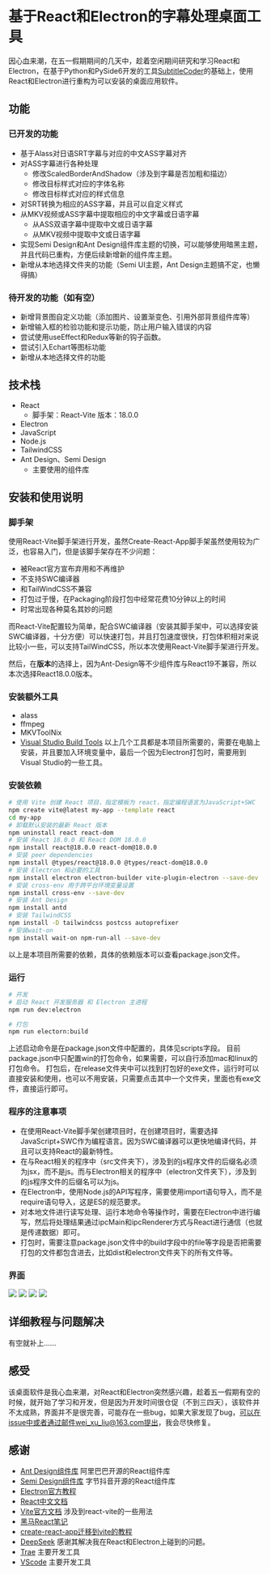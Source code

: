 # 基于React和Electron的字幕处理桌面工具
因心血来潮，在五一假期期间的几天中，趁着空闲期间研究和学习React和Electron，在基于Python和PySide6开发的工具[SubtitleCoder](https://github.com/liuweixu/SubtitleCoder)的基础上，使用React和Electron进行重构为可以安装的桌面应用软件。

## 功能
### 已开发的功能
- 基于Alass对日语SRT字幕与对应的中文ASS字幕对齐
- 对ASS字幕进行各种处理
  - 修改ScaledBorderAndShadow（涉及到字幕是否加粗和描边）
  - 修改目标样式对应的字体名称
  - 修改目标样式对应的样式信息
- 对SRT转换为相应的ASS字幕，并且可以自定义样式
- 从MKV视频或ASS字幕中提取相应的中文字幕或日语字幕
  - 从ASS双语字幕中提取中文或日语字幕
  - 从MKV视频中提取中文或日语字幕
- 实现Semi Design和Ant Design组件库主题的切换，可以能够使用暗黑主题，并且代码已重构，方便后续新增新的组件库主题。
- 新增从本地选择文件夹的功能（Semi UI主题，Ant Design主题搞不定，也懒得搞）
  
### 待开发的功能（如有空）
- 新增背景图自定义功能（添加图片、设置渐变色、引用外部背景组件库等）
- 新增输入框的检验功能和提示功能，防止用户输入错误的内容
- 尝试使用useEffect和Redux等新的钩子函数。
- 尝试引入Echart等图标功能
- 新增从本地选择文件的功能
  

## 技术栈
- React
  - 脚手架：React-Vite 版本：18.0.0
- Electron
- JavaScript
- Node.js
- TailwindCSS
- Ant Design、Semi Design
  - 主要使用的组件库

## 安装和使用说明
### 脚手架
使用React-Vite脚手架进行开发，虽然Create-React-App脚手架虽然使用较为广泛，也容易入门，但是该脚手架存在不少问题：
- 被React官方宣布弃用和不再维护
- 不支持SWC编译器
- 和TailWindCSS不兼容
- 打包过于慢，在Packaging阶段打包中经常花费10分钟以上的时间
- 时常出现各种莫名其妙的问题

而React-Vite配置较为简单，配合SWC编译器（安装其脚手架中，可以选择安装SWC编译器，十分方便）可以快速打包，并且打包速度很快，打包体积相对来说比较小一些，可以支持TailWindCSS，所以本次使用React-Vite脚手架进行开发。

然后，在**版本**的选择上，因为Ant-Design等不少组件库与React19不兼容，所以本次选择React18.0.0版本。
### 安装额外工具
- alass
- ffmpeg
- MKVToolNix
- [Visual Studio Build Tools](https://visualstudio.microsoft.com/zh-hans/visual-cpp-build-tools/)
以上几个工具都是本项目所需要的，需要在电脑上安装，并且要加入环境变量中，最后一个因为Electron打包时，需要用到Visual Studio的一些工具。

### 安装依赖
```bash
# 使用 Vite 创建 React 项目，指定模板为 react，指定编程语言为JavaScript+SWC
npm create vite@latest my-app --template react
cd my-app
# 卸载默认安装的最新 React 版本
npm uninstall react react-dom
# 安装 React 18.0.0 和 React DOM 18.0.0
npm install react@18.0.0 react-dom@18.0.0
# 安装 peer dependencies
npm install @types/react@18.0.0 @types/react-dom@18.0.0
# 安装 Electron 和必要的工具
npm install electron electron-builder vite-plugin-electron --save-dev
# 安装 cross-env 用于跨平台环境变量设置
npm install cross-env --save-dev
# 安装 Ant Design
npm install antd
# 安装 TailwindCSS
npm install -D tailwindcss postcss autoprefixer
# 安装wait-on
npm install wait-on npm-run-all --save-dev
```
以上是本项目所需要的依赖，具体的依赖版本可以查看package.json文件。

### 运行
```bash
# 开发
# 启动 React 开发服务器 和 Electron 主进程
npm run dev:electron

# 打包
npm run electorn:build
```
上述启动命令是在package.json文件中配置的，具体见scripts字段。
目前package.json中只配置win的打包命令，如果需要，可以自行添加mac和linux的打包命令。
打包后，在release文件夹中可以找到打包好的exe文件，运行时可以直接安装和使用，也可以不用安装，只需要点击其中一个文件夹，里面也有exe文件，直接运行即可。

### 程序的注意事项
- 在使用React-Vite脚手架创建项目时，在创建项目时，需要选择JavaScript+SWC作为编程语言。因为SWC编译器可以更快地编译代码，并且可以支持React的最新特性。
- 在与React相关的程序中（src文件夹下），涉及到的js程序文件的后缀名必须为jsx，而不是js。而与Electron相关的程序中（electron文件夹下），涉及到的js程序文件的后缀名可以为js。
- 在Electron中，使用Node.js的API写程序，需要使用import语句导入，而不是require语句导入，这是ES的规范要求。
- 对本地文件进行读写处理、运行本地命令等操作时，需要在Electron中进行编写，然后将处理结果通过ipcMain和ipcRenderer方式与React进行通信（也就是传递数据）即可。
- 打包时，需要注意package.json文件中的build字段中的file等字段是否把需要打包的文件都包含进去，比如dist和electron文件夹下的所有文件等。

### 界面
![](public/image1.png)
![](public/image2.png)
![](public/image3.png)
![](public/image4.png)


## 详细教程与问题解决
有空就补上......

## 感受
该桌面软件是我心血来潮，对React和Electron突然感兴趣，趁着五一假期有空的时候，就开始了学习和开发，但是因为开发时间很仓促（不到三四天），该软件并不太成熟，界面并不是很完善，可能存在一些bug，如果大家发现了bug，可以在issue中或者通过邮件wei_xu_liu@163.com提出，我会尽快修复。

## 感谢
- [Ant Design组件库](https://ant-design.antgroup.com/index-cn) 阿里巴巴开源的React组件库
- [Semi Design组件库](https://semi.design/zh-CN/) 字节抖音开源的React组件库
- [Electron官方教程](https://www.electronjs.org/zh/docs/latest/tutorial/tutorial-prerequisites)
- [React中文文档](https://react.docschina.org/)
- [Vite官方文档](https://cn.vite.dev/guide/#scaffolding-your-first-vite-project) 涉及到react-vite的一些用法
- [黑马React笔记](https://blog.csdn.net/2301_80182418/article/details/145483587)
- [create-react-app迁移到vite的教程](https://segmentfault.com/a/1190000044980287)
- [DeepSeek](https://chat.deepseek.com/) 感谢其解决我在React和Electron上碰到的问题。
- [Trae](https://www.trae.ai/) 主要开发工具
- [VScode](https://code.visualstudio.com/) 主要开发工具